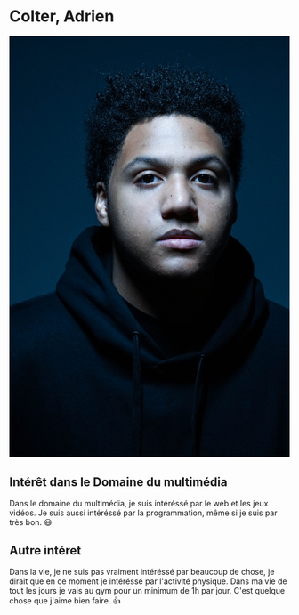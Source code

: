 # Colter, Adrien

![photo de moi](Moi.jpg)

## Intérêt dans le Domaine du multimédia
Dans le domaine du multimédia, je suis intéréssé par le web et les jeux vidéos. Je suis aussi intéréssé par la programmation, même si je suis par très bon. :smiley:
## Autre intéret
Dans la vie, je ne suis pas vraiment intéréssé par beaucoup de chose, je dirait que en ce moment je intéréssé par l'activité physique. Dans ma vie de tout les jours je vais au gym pour un minimum de 1h par jour. C'est quelque chose que j'aime bien faire. :thumbsup:
